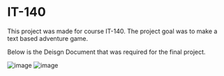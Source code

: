 # IT-140
This project was made for course IT-140. The project goal was to make a text based adventure game.

Below is the Deisgn Document that was required for the final project.

![image](https://github.com/user-attachments/assets/58f25e72-16c0-4bf2-b803-ae65b8d6aefe)
![image](https://github.com/user-attachments/assets/ae30f258-e463-48fd-bba2-5cfae83d2188)
